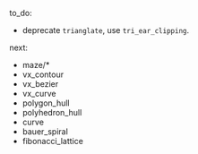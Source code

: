 to_do:

- deprecate `trianglate`, use `tri_ear_clipping`.

next:

- maze/*
- vx_contour
- vx_bezier
- vx_curve
- polygon_hull
- polyhedron_hull
- curve
- bauer_spiral
- fibonacci_lattice